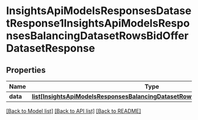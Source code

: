 # InsightsApiModelsResponsesDatasetResponse1InsightsApiModelsResponsesBalancingDatasetRowsBidOfferDatasetResponse

## Properties
Name | Type | Description | Notes
------------ | ------------- | ------------- | -------------
**data** | [**list[InsightsApiModelsResponsesBalancingDatasetRowsBidOfferDatasetResponse]**](InsightsApiModelsResponsesBalancingDatasetRowsBidOfferDatasetResponse.md) |  | [optional] 

[[Back to Model list]](../README.md#documentation-for-models) [[Back to API list]](../README.md#documentation-for-api-endpoints) [[Back to README]](../README.md)

